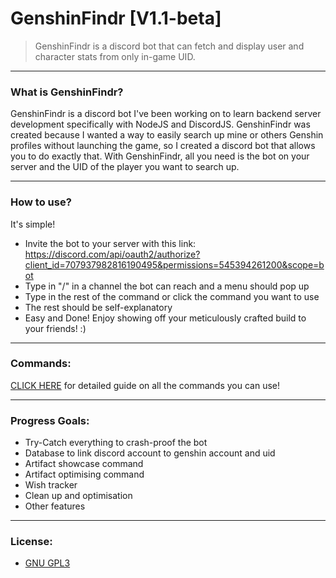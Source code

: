 # GenshinFindr [V1.1-beta]
> GenshinFindr is a discord bot that can fetch and display user and character stats from only in-game UID.

---

### What is GenshinFindr?
GenshinFindr is a discord bot I've been working on to learn backend server development specifically with NodeJS and DiscordJS.
GenshinFindr was created because I wanted a way to easily search up mine or others Genshin profiles without launching the game,
so I created a discord bot that allows you to do exactly that. With GenshinFindr, all you need is the bot on your server and the UID of the player you want to search up.

---

### How to use?
It's simple!
- Invite the bot to your server with this link:  
https://discord.com/api/oauth2/authorize?client_id=707937982816190495&permissions=545394261200&scope=bot
- Type in "/" in a channel the bot can reach and a menu should pop up
- Type in the rest of the command or click the command you want to use
- The rest should be self-explanatory
- Easy and Done! Enjoy showing off your meticulously crafted build to your friends! :)

---

### Commands:
[CLICK HERE](COMMANDHELP.md) for detailed guide on all the commands you can use!

---

### Progress Goals:
- Try-Catch everything to crash-proof the bot
- Database to link discord account to genshin account and uid
- Artifact showcase command
- Artifact optimising command
- Wish tracker
- Clean up and optimisation
- Other features

---

### License:
- [GNU GPL3](License)